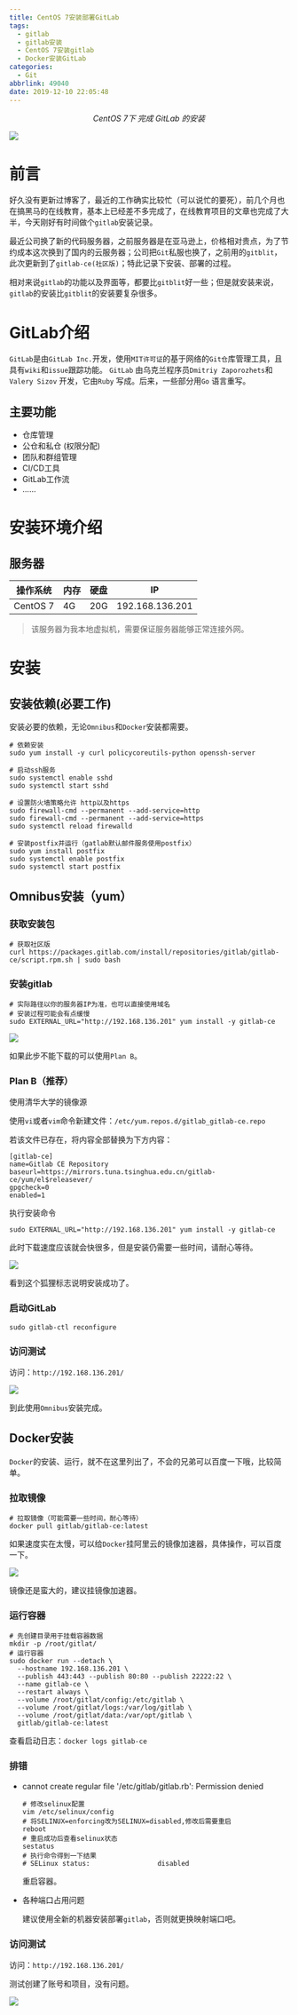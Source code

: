```yaml
---
title: CentOS 7安装部署GitLab
tags:
  - gitlab
  - gitlab安装
  - CentOS 7安装gitlab
  - Docker安装GitLab
categories:
  - Git
abbrlink: 49040
date: 2019-12-10 22:05:48
---
```


<center><i>CentOS 7下 完成 GitLab 的安装</i></center>

![](https://imxushuai-01.coding.net/p/pic/d/pic/git/raw/master/gitlab.png)

<!-- more -->

# 前言

好久没有更新过博客了，最近的工作确实比较忙（可以说忙的要死），前几个月也在搞黑马的在线教育，基本上已经差不多完成了，在线教育项目的文章也完成了大半，今天刚好有时间做个`gitlab`安装记录。

最近公司换了新的代码服务器，之前服务器是在亚马逊上，价格相对贵点，为了节约成本这次换到了国内的云服务器；公司把`Git`私服也换了，之前用的`gitblit`，此次更新到了`gitlab-ce(社区版)`；特此记录下安装、部署的过程。

相对来说`gitlab`的功能以及界面等，都要比`gitblit`好一些；但是就安装来说，`gitlab`的安装比`gitblit`的安装要复杂很多。

# GitLab介绍

`GitLab`是由`GitLab Inc.`开发，使用`MIT许可证`的基于网络的`Git仓`库管理工具，且具有`wiki`和`issue`跟踪功能。 `GitLab` 由乌克兰程序员`Dmitriy Zaporozhets`和 `Valery Sizov` 开发，它由`Ruby` 写成。后来，一些部分用`Go` 语言重写。

## 主要功能

- 仓库管理
- 公仓和私仓 (权限分配)
- 团队和群组管理
- CI/CD工具
- GitLab工作流
- ......

# 安装环境介绍

## 服务器

| 操作系统 | 内存 | 硬盘 | IP              |
| -------- | ---- | ---- | --------------- |
| CentOS 7 | 4G   | 20G  | 192.168.136.201 |

> 该服务器为我本地虚拟机，需要保证服务器能够正常连接外网。

# 安装

## 安装依赖(必要工作)

安装必要的依赖，无论`Omnibus`和`Docker`安装都需要。

```shell
# 依赖安装
sudo yum install -y curl policycoreutils-python openssh-server

# 启动ssh服务
sudo systemctl enable sshd
sudo systemctl start sshd

# 设置防火墙策略允许 http以及https
sudo firewall-cmd --permanent --add-service=http
sudo firewall-cmd --permanent --add-service=https
sudo systemctl reload firewalld

# 安装postfix并运行（gatlab默认邮件服务使用postfix）
sudo yum install postfix
sudo systemctl enable postfix
sudo systemctl start postfix
```

## Omnibus安装（yum）

### 获取安装包

```shell
# 获取社区版
curl https://packages.gitlab.com/install/repositories/gitlab/gitlab-ce/script.rpm.sh | sudo bash
```

### 安装gitlab

```shell
# 实际路径以你的服务器IP为准，也可以直接使用域名
# 安装过程可能会有点缓慢
sudo EXTERNAL_URL="http://192.168.136.201" yum install -y gitlab-ce
```

![](<https://imxushuai-01.coding.net/p/pic/d/pic/git/raw/master/2000_years_later.jpg>)

如果此步不能下载的可以使用`Plan B`。

### Plan B（推荐）

使用清华大学的镜像源

使用`vi`或者`vim`命令新建文件：`/etc/yum.repos.d/gitlab_gitlab-ce.repo`

若该文件已存在，将内容全部替换为下方内容：

```shell
[gitlab-ce]
name=Gitlab CE Repository
baseurl=https://mirrors.tuna.tsinghua.edu.cn/gitlab-ce/yum/el$releasever/
gpgcheck=0
enabled=1
```

执行安装命令

```shell
sudo EXTERNAL_URL="http://192.168.136.201" yum install -y gitlab-ce
```

此时下载速度应该就会快很多，但是安装仍需要一些时间，请耐心等待。

![](<https://imxushuai-01.coding.net/p/pic/d/pic/git/raw/master/20191210204343.png>)

看到这个狐狸标志说明安装成功了。

### 启动GitLab

```shell
sudo gitlab-ctl reconfigure
```

### 访问测试

访问：` http://192.168.136.201/ `

![](<https://imxushuai-01.coding.net/p/pic/d/pic/git/raw/master/20191210205623.png>)

到此使用`Omnibus`安装完成。

## Docker安装

`Docker`的安装、运行，就不在这里列出了，不会的兄弟可以百度一下哦，比较简单。

### 拉取镜像

```shell
# 拉取镜像（可能需要一些时间，耐心等待）
docker pull gitlab/gitlab-ce:latest
```

如果速度实在太慢，可以给`Docker`挂阿里云的镜像加速器，具体操作，可以百度一下。

![](<https://imxushuai-01.coding.net/p/pic/d/pic/git/raw/master/20191210211435.png>)

镜像还是蛮大的，建议挂镜像加速器。

### 运行容器

```shell
# 先创建目录用于挂载容器数据
mkdir -p /root/gitlat/
# 运行容器
sudo docker run --detach \
  --hostname 192.168.136.201 \
  --publish 443:443 --publish 80:80 --publish 22222:22 \
  --name gitlab-ce \
  --restart always \
  --volume /root/gitlat/config:/etc/gitlab \
  --volume /root/gitlat/logs:/var/log/gitlab \
  --volume /root/gitlat/data:/var/opt/gitlab \
  gitlab/gitlab-ce:latest
```

查看启动日志：` docker logs gitlab-ce `

### 排错

- cannot create regular file '/etc/gitlab/gitlab.rb': Permission denied

  ```shell
  # 修改selinux配置
  vim /etc/selinux/config
  # 将SELINUX=enforcing改为SELINUX=disabled,修改后需要重启
  reboot
  # 重启成功后查看selinux状态
  sestatus
  # 执行命令得到一下结果
  # SELinux status:                 disabled
  ```

  重启容器。

- 各种端口占用问题

  建议使用全新的机器安装部署`gitlab`，否则就更换映射端口吧。

### 访问测试

访问：` http://192.168.136.201/ `

测试创建了账号和项目，没有问题。

![](<https://imxushuai-01.coding.net/p/pic/d/pic/git/raw/master/20191210215341.png>)

